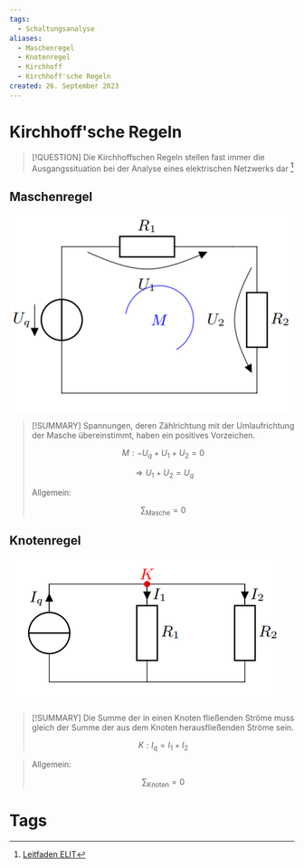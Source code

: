 ```yaml
---
tags:
  - Schaltungsanalyse
aliases:
  - Maschenregel
  - Knotenregel
  - Kirchhoff
  - Kirchhoff'sche Regeln
created: 26. September 2023
---
```


# Kirchhoff'sche Regeln

> [!QUESTION] Die Kirchhoffschen Regeln stellen fast immer die Ausgangssituation bei der Analyse eines elektrischen Netzwerks dar [^1]

## Maschenregel

![InlineR|650](../assets/Masche.png)

> [!SUMMARY] Spannungen, deren Zählrichtung mit der Umlaufrichtung der Masche übereinstimmt, haben ein positives Vorzeichen.  
>
> $$M: -U_{q}+U_{1}+U_{2} = 0$$
>
> $$\Rightarrow U_{1}+U_{2} = U_{q}$$
>
> Allgemein:  
>
>$$\sum_{\text{Masche}}=0$$

## Knotenregel

![InlineR|352](../assets/Knoten.png)

> [!SUMMARY] Die Summe der in einen Knoten fließenden Ströme muss gleich der Summe der aus dem Knoten herausfließenden Ströme sein.  
>
> $$K: I_{q}=I_{1}+I_{2}$$

> Allgemein:  
>
> $$\sum_{\text{Knoten}}=0$$

# Tags

[^1]: [Leitfaden ELIT](https://oeh.jku.at/sites/default/files/documents/pdfs/leitfaden_elit_2020.pdf)